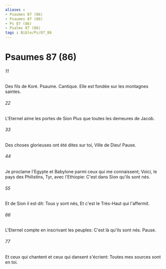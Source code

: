 ```yaml
---
aliases : 
- Psaumes 87 (86)
- Psaumes 87 (86)
- Ps 87 (86)
- Psalms 87 (86)
tags : Bible/Ps/87_86
---
```


# Psaumes 87 (86)

###### 11
Des fils de Koré. Psaume. Cantique. Elle est fondée sur les montagnes saintes.
###### 22
L'Eternel aime les portes de Sion Plus que toutes les demeures de Jacob.
###### 33
Des choses glorieuses ont été dites sur toi, Ville de Dieu! Pause.
###### 44
Je proclame l'Egypte et Babylone parmi ceux qui me connaissent; Voici, le pays des Philistins, Tyr, avec l'Ethiopie: C'est dans Sion qu'ils sont nés.
###### 55
Et de Sion il est dit: Tous y sont nés, Et c'est le Très-Haut qui l'affermit.
###### 66
L'Eternel compte en inscrivant les peuples: C'est là qu'ils sont nés. Pause.
###### 77
Et ceux qui chantent et ceux qui dansent s'écrient: Toutes mes sources sont en toi.
